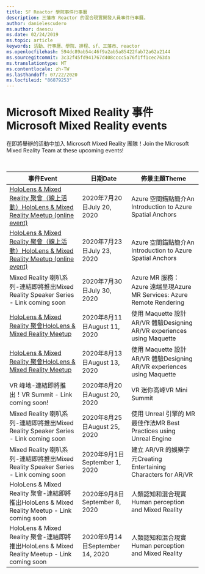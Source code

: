 ```yaml
---
title: SF Reactor 學院事件行事曆
description: 三藩市 Reactor 的混合現實開發人員事件行事曆。
author: danielescudero
ms.author: daescu
ms.date: 02/24/2019
ms.topic: article
keywords: 活動、行事曆、學院、排程、sf、三藩市、reactor
ms.openlocfilehash: 594dc89ab54c46f9a2ab5a85422fab72a62a2144
ms.sourcegitcommit: 3c32f45fd941767d408cccc5a76f1ff1cec763da
ms.translationtype: MT
ms.contentlocale: zh-TW
ms.lasthandoff: 07/22/2020
ms.locfileid: "86879253"
---
```

# <a name="microsoft-mixed-reality-events"></a><span data-ttu-id="55db4-104">Microsoft Mixed Reality 事件</span><span class="sxs-lookup"><span data-stu-id="55db4-104">Microsoft Mixed Reality events</span></span>

<span data-ttu-id="55db4-105">在即將舉辦的活動中加入 Microsoft Mixed Reality 團隊！</span><span class="sxs-lookup"><span data-stu-id="55db4-105">Join the Microsoft Mixed Reality Team at these upcoming events!</span></span>

<br>

|<span data-ttu-id="55db4-106">事件</span><span class="sxs-lookup"><span data-stu-id="55db4-106">Event</span></span>|<span data-ttu-id="55db4-107">日期</span><span class="sxs-lookup"><span data-stu-id="55db4-107">Date</span></span>|<span data-ttu-id="55db4-108">佈景主題</span><span class="sxs-lookup"><span data-stu-id="55db4-108">Theme</span></span>|
|-------------|-------------|-----|
| [<span data-ttu-id="55db4-109">HoloLens & Mixed Reality 聚會（線上活動）</span><span class="sxs-lookup"><span data-stu-id="55db4-109">HoloLens & Mixed Reality Meetup (online event)</span></span>](https://www.meetup.com/hololens-mr/)| <span data-ttu-id="55db4-110">2020年7月20日</span><span class="sxs-lookup"><span data-stu-id="55db4-110">July 20, 2020</span></span>|<span data-ttu-id="55db4-111">Azure 空間錨點簡介</span><span class="sxs-lookup"><span data-stu-id="55db4-111">An Introduction to Azure Spatial Anchors</span></span>|
| [<span data-ttu-id="55db4-112">HoloLens & Mixed Reality 聚會（線上活動）</span><span class="sxs-lookup"><span data-stu-id="55db4-112">HoloLens & Mixed Reality Meetup (online event)</span></span>](https://www.meetup.com/hololens-mr/)| <span data-ttu-id="55db4-113">2020年7月23日</span><span class="sxs-lookup"><span data-stu-id="55db4-113">July 23, 2020</span></span>|<span data-ttu-id="55db4-114">Azure 空間錨點簡介</span><span class="sxs-lookup"><span data-stu-id="55db4-114">An Introduction to Azure Spatial Anchors</span></span>|
| <span data-ttu-id="55db4-115">Mixed Reality 喇叭系列-連結即將推出</span><span class="sxs-lookup"><span data-stu-id="55db4-115">Mixed Reality Speaker Series - Link coming soon</span></span>|<span data-ttu-id="55db4-116">2020年7月30日</span><span class="sxs-lookup"><span data-stu-id="55db4-116">July 30, 2020</span></span>|<span data-ttu-id="55db4-117">Azure MR 服務： Azure 遠端呈現</span><span class="sxs-lookup"><span data-stu-id="55db4-117">Azure MR Services: Azure Remote Rendering</span></span>|
| [<span data-ttu-id="55db4-118">HoloLens & Mixed Reality 聚會</span><span class="sxs-lookup"><span data-stu-id="55db4-118">HoloLens & Mixed Reality Meetup</span></span>](https://www.meetup.com/hololens-mr/)|<span data-ttu-id="55db4-119">2020年8月11日</span><span class="sxs-lookup"><span data-stu-id="55db4-119">August 11, 2020</span></span>|<span data-ttu-id="55db4-120">使用 Maquette 設計 AR/VR 體驗</span><span class="sxs-lookup"><span data-stu-id="55db4-120">Designing AR/VR experiences using Maquette</span></span>|
| [<span data-ttu-id="55db4-121">HoloLens & Mixed Reality 聚會</span><span class="sxs-lookup"><span data-stu-id="55db4-121">HoloLens & Mixed Reality Meetup</span></span>](https://www.meetup.com/hololens-mr/)|<span data-ttu-id="55db4-122">2020年8月13日</span><span class="sxs-lookup"><span data-stu-id="55db4-122">August 13, 2020</span></span>|<span data-ttu-id="55db4-123">使用 Maquette 設計 AR/VR 體驗</span><span class="sxs-lookup"><span data-stu-id="55db4-123">Designing AR/VR experiences using Maquette</span></span>|
| <span data-ttu-id="55db4-124">VR 峰地-連結即將推出！</span><span class="sxs-lookup"><span data-stu-id="55db4-124">VR Summit - Link coming soon!</span></span>|<span data-ttu-id="55db4-125">2020年8月20日</span><span class="sxs-lookup"><span data-stu-id="55db4-125">August 20, 2020</span></span>|<span data-ttu-id="55db4-126">VR 迷你高峰</span><span class="sxs-lookup"><span data-stu-id="55db4-126">VR Mini Summit</span></span>|
| <span data-ttu-id="55db4-127">Mixed Reality 喇叭系列-連結即將推出</span><span class="sxs-lookup"><span data-stu-id="55db4-127">Mixed Reality Speaker Series - Link coming soon</span></span>|<span data-ttu-id="55db4-128">2020年8月25日</span><span class="sxs-lookup"><span data-stu-id="55db4-128">August 25, 2020</span></span>|<span data-ttu-id="55db4-129">使用 Unreal 引擎的 MR 最佳作法</span><span class="sxs-lookup"><span data-stu-id="55db4-129">MR Best Practices using Unreal Engine</span></span>|
| <span data-ttu-id="55db4-130">Mixed Reality 喇叭系列-連結即將推出</span><span class="sxs-lookup"><span data-stu-id="55db4-130">Mixed Reality Speaker Series - Link coming soon</span></span>|<span data-ttu-id="55db4-131">2020年9月1日</span><span class="sxs-lookup"><span data-stu-id="55db4-131">September 1, 2020</span></span>|<span data-ttu-id="55db4-132">建立 AR/VR 的娛樂字元</span><span class="sxs-lookup"><span data-stu-id="55db4-132">Creating Entertaining Characters for AR/VR</span></span>|
| <span data-ttu-id="55db4-133">HoloLens & Mixed Reality 聚會-連結即將推出</span><span class="sxs-lookup"><span data-stu-id="55db4-133">HoloLens & Mixed Reality Meetup - Link coming soon</span></span>|<span data-ttu-id="55db4-134">2020年9月8日</span><span class="sxs-lookup"><span data-stu-id="55db4-134">September 8, 2020</span></span>|<span data-ttu-id="55db4-135">人類認知和混合現實</span><span class="sxs-lookup"><span data-stu-id="55db4-135">Human perception and Mixed Reality</span></span>|
| <span data-ttu-id="55db4-136">HoloLens & Mixed Reality 聚會-連結即將推出</span><span class="sxs-lookup"><span data-stu-id="55db4-136">HoloLens & Mixed Reality Meetup - Link coming soon</span></span>|<span data-ttu-id="55db4-137">2020年9月14日</span><span class="sxs-lookup"><span data-stu-id="55db4-137">September 14, 2020</span></span>|<span data-ttu-id="55db4-138">人類認知和混合現實</span><span class="sxs-lookup"><span data-stu-id="55db4-138">Human perception and Mixed Reality</span></span>|


